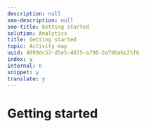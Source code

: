 ```yaml
---
description: null
seo-description: null
seo-title: Getting started
solution: Analytics
title: Getting started
topic: Activity map
uuid: 4999dc57-d5e5-4975-a790-2a796a6c25f6
index: y
internal: n
snippet: y
translate: y
---
```


# Getting started



